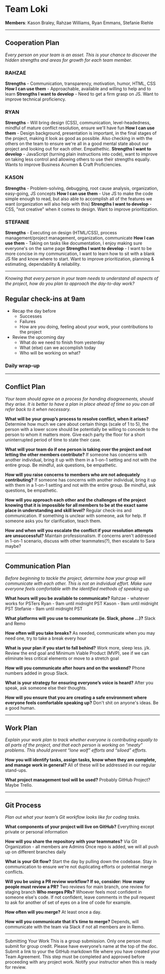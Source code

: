 # Team Loki
**Members**: Kason Braley, Rahzae Williams, Ryan Emmans, Stefanie Riehle
***
## Cooperation Plan
*Every person on your team is an asset. This is your chance to discover the hidden strengths and areas for growth for each team member.*

### RAHZAE
**Strengths** - Communication, transparency, motivation, humor, HTML, CSS 
**How I can use them** - Approachable, available and willing to help and to learn
**Strengths I want to develop** - Need to get a firm grasp on JS. Want to improve technical proficiency.

### RYAN 
**Strengths** - Will bring design (CSS), communication, level-headedness, mindful of mature conflict resolution, ensure we'll have fun
**How I can use them** - Design background, presentation is important, in the final stages of the project, making it look as good as possible. Also checking in with the others on the team to ensure we're all in a good mental state about our project and looking out for each other. Empathethic.
**Strengths I want to develop** - JavaScript (turning plain instructions into code), want to improve on taking less control and allowing others to use their strengths equally. Wants to improve Business Acumen & Craft Proficiencies.

### KASON
**Strengths** - Problem-solving, debugging, root cause analysis, organization, easy-going, JS concepts
**How I can use them** - Use JS to make the code simple enough to read, but also able to accomplish all of the features we want (organization will also help with this)
**Strengths I want to develop** - CSS, "not creative" when it comes to design. Want to improve prioritization.

### STEFANIE
**Strengths** - Executing on design (HTML/CSS), process management/project management, organization, communicate
**How I can use them** - Taking on tasks like documentation, I enjoy making sure everyone's on the same page
**Strengths I want to develop** - I want to be more concise in my communication, I want to learn how to sit with a blank JS file and know where to start. Want to improve prioritization, planning & estimating, dependability & reliability.

***
*Knowing that every person in your team needs to understand all aspects of the project, how do you plan to approach the day-to-day work?*
## Regular check-ins at 9am
- Recap the day before
    - Successes
    - Failures
    - How are you doing, feeling about your work, your contributions to the project
- Review the upcoming day 
    - What do we need to finish from yesterday 
    - What (else) can we accomplish today 
    - Who will be working on what?
### Daily wrap-up

***
## Conflict Plan
*Your team should agree on a process for handing disagreements, should they arise. It is better to have a plan in place ahead of time so you can all refer back to it when necessary.*

**What will be your group’s process to resolve conflict, when it arises?**
Determine how much we care about certain things (scale of 1 to 5), the person with a lower score should be potentially be willing to concede to the person to whom it matters more. Give each party the floor for a short uninterrupted period of time to state their case.

**What will your team do if one person is taking over the project and not letting the other members contribute?**
If someone has concerns with another individual, bring it up with them in a 1-on-1 setting and not with the entire group. Be mindful, ask questions, be empathetic. 

**How will you raise concerns to members who are not adequately contributing?**
If someone has concerns with another individual, bring it up with them in a 1-on-1 setting and not with the entire group. Be mindful, ask questions, be empathetic. 

**How will you approach each other and the challenges of the project knowing that it is impossible for all members to be at the exact same place in understanding and skill level?**
Regular check-ins and communication. If something is unclear with someone, ask for help. If someone asks you for clarification, teach them.

**How and when will you escalate the conflict if your resolution attempts are unsuccessful?**
Maintain professionalism. If concerns aren't addressed in 1-on-1 scenario, discuss with other teammates(?), then escalate to Sara maybe?
***
## Communication Plan
*Before beginning to tackle the project, determine how your group will communicate with each other. This is not an individual effort. Make sure everyone feels comfortable with the identified methods of speaking up.*

**What hours will you be available to communicate?**
Rahzae - whatever works for PSTers
Ryan - 9am until midnight PST
Kason - 9am until midnight PST
Stefanie - 9am until midnight PST

**What platforms will you use to communicate (ie. Slack, phone …)?**
Slack and Remo

**How often will you take breaks?**
As needed, communicate when you may need one, try to take a break every hour

**What is your plan if you start to fall behind?**
Work more, sleep less. j/k. Review the end goal and Minimum Viable Product (MVP), see if we can eliminate less critical elements or move to a stretch goal

**How will you communicate after hours and on the weekend?**
Phone numbers added in group Slack.

**What is your strategy for ensuring everyone’s voice is heard?**
After you speak, ask someone else their thoughts.

**How will you ensure that you are creating a safe environment where everyone feels comfortable speaking up?**
Don't shit on anyone's ideas. Be a good human.
***
## Work Plan
*Explain your work plan to track whether everyone is contributing equally to all parts of the project, and that each person is working on “meaty” problems. This should prevent “lone wolf” efforts and “siloed” efforts.*

**How you will identify tasks, assign tasks, know when they are complete, and manage work in general?**
All of these will be addressed in our regular stand-ups. 

**What project management tool will be used?**
Probably GitHub Project? Maybe Trello.
***
## Git Process
*Plan out what your team’s Git workflow looks like for coding tasks.*

**What components of your project will live on GitHub?**
Everything except private or personal information

**How will you share the repository with your teammates?**
Via Git Organization - all members are Admins
Once repo is added, we will all push up on different branches daily

**What is your Git flow?**
Start the day by pulling down the codebase. Stay in communication to ensure we're not duplicating efforts or potential merge conflicts.

**Will you be using a PR review workflow? If so, consider:**
**How many people must review a PR?**
Two reviews for main branch, one review for staging branch
**Who merges PRs?**
Whoever feels most confident in someone else's code. If not confident, leave comments in the pull request to ask for another of set of eyes on a line of code for example.

**How often will you merge?**
At least once a day.

**How will you communicate that it’s time to merge?**
Depends, will communicate with the team via Slack if not all members are in Remo.
***
Submitting Your Work
This is a group submission. Only one person must submit for group credit.
Please have everyone’s name at the top of the doc.
Submit a link to your the GitHub markdown file where you have created your Team Agreement.
This step must be completed and approved before proceeding with any project work. Notify your instructor when this is ready for review.